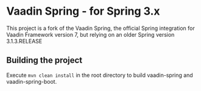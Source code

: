 Vaadin Spring - for Spring 3.x
======================
This project is a fork of the Vaadin Spring, the official Spring integration for Vaadin Framework version 7, but relying on an older Spring version 3.1.3.RELEASE

Building the project
----
Execute `mvn clean install` in the root directory to build vaadin-spring and vaadin-spring-boot.
